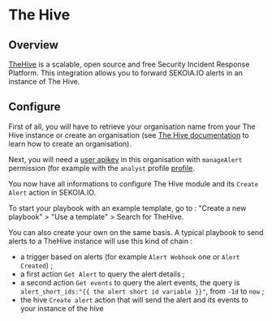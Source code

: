 # The Hive

## Overview

[TheHive](https://thehive-project.org/) is a scalable, open source and free Security Incident Response Platform. This integration allows you to forward SEKOIA.IO alerts in an instance of The Hive.

## Configure

First of all, you will have to retrieve your organisation name from your The Hive instance or create an organisation (see [The Hive documentation](https://docs.thehive-project.org/thehive/user-guides/quick-start/#create-an-organisation) to learn how to create an organisation).

Next, you will need a [user apikey](https://docs.thehive-project.org/thehive/user-guides/organisation-managers/users-management/) in this organisation with `manageAlert` permission (for example with the `analyst` profile [profile](https://docs.thehive-project.org/thehive/user-guides/administrators/profiles/). 

You now have all informations to configure The Hive module and its `Create Alert` action in SEKOIA.IO.

To start your playbook with an example template, go to : "Create a new playbook" > "Use a template" > Search for TheHive.

You can also create your own on the same basis. A typical playbook to send alerts to a TheHive instance will use this kind of chain :
- a trigger based on alerts (for example `Alert Webhook` one or `Alert Created`) ;
- a first action `Get Alert` to query the alert details ;
- a second action `Get events` to query the alert events, the query is `alert_short_ids:"{{ the alert short id variable }}"`, from `-1d` to `now` ;
- the hive `Create alert` action that will send the alert and its events to your instance of the hive